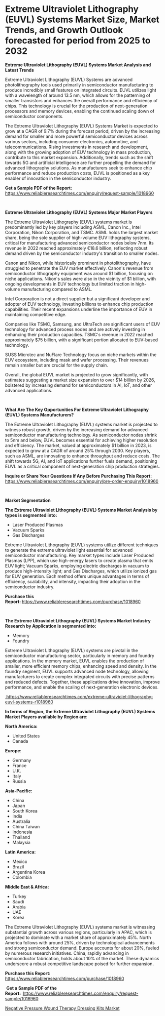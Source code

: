 <p><h1>Extreme Ultraviolet Lithography (EUVL) Systems Market Size, Market Trends, and Growth Outlook forecasted for period from 2025 to 2032</h1></p><p><strong>Extreme Ultraviolet Lithography (EUVL) Systems Market Analysis and Latest Trends</strong></p>
<p><p>Extreme Ultraviolet Lithography (EUVL) Systems are advanced photolithography tools used primarily in semiconductor manufacturing to produce incredibly small features on integrated circuits. EUVL utilizes light with a wavelength of around 13.5 nm, which allows for the patterning of smaller transistors and enhances the overall performance and efficiency of chips. This technology is crucial for the production of next-generation processors and memory devices, enabling the continued scaling down of semiconductor components.</p><p>The Extreme Ultraviolet Lithography (EUVL) Systems Market is expected to grow at a CAGR of 9.7% during the forecast period, driven by the increasing demand for smaller and more powerful semiconductor devices across various sectors, including consumer electronics, automotive, and telecommunications. Rising investments in research and development, along with the growing adoption of EUV technology in mass production, contribute to this market expansion. Additionally, trends such as the shift towards 5G and artificial intelligence are further propelling the demand for advanced lithography solutions. As manufacturers seek to enhance chip performance and reduce production costs, EUVL is positioned as a key enabler of innovation in the semiconductor industry.</p></p>
<p><strong>Get a Sample PDF of the Report:&nbsp;</strong> <a href="https://www.reliableresearchtimes.com/enquiry/request-sample/1018960?utm_campaign=3056&utm_medium=2&utm_source=Github&utm_content=ia&utm_term=21032025&utm_id=extreme-ultraviolet-lithography-euvl-systems">https://www.reliableresearchtimes.com/enquiry/request-sample/1018960</a></p>
<p>&nbsp;</p>
<p><strong>Extreme Ultraviolet Lithography (EUVL) Systems Major Market Players</strong></p>
<p><p>The Extreme Ultraviolet Lithography (EUVL) systems market is predominantly led by key players including ASML, Canon Inc., Intel Corporation, Nikon Corporation, and TSMC. ASML holds the largest market share, being the sole supplier of high-volume EUV lithography systems, critical for manufacturing advanced semiconductor nodes below 7nm. Its revenue in 2022 reached approximately €18.6 billion, reflecting robust demand driven by the semiconductor industry's transition to smaller nodes.</p><p>Canon and Nikon, while historically prominent in photolithography, have struggled to penetrate the EUV market effectively. Canon's revenue from semiconductor lithography equipment was around $1 billion, focusing on niche applications. Nikon's sales were also in the vicinity of $1 billion, with ongoing developments in EUV technology but limited traction in high-volume manufacturing compared to ASML.</p><p>Intel Corporation is not a direct supplier but a significant developer and adopter of EUV technology, investing billions to enhance chip production capabilities. Their recent expansions underline the importance of EUV in maintaining competitive edge.</p><p>Companies like TSMC, Samsung, and UltraTech are significant users of EUV technology for advanced process nodes and are actively investing in enhancing their production capacities. TSMC's revenue in 2022 reached approximately $75 billion, with a significant portion allocated to EUV-based technology.</p><p>SUSS Microtec and NuFlare Technology focus on niche markets within the EUV ecosystem, including mask and wafer processing. Their revenues remain smaller but are crucial for the supply chain.</p><p>Overall, the global EUVL market is projected to grow significantly, with estimates suggesting a market size expansion to over $14 billion by 2026, bolstered by increasing demand for semiconductors in AI, IoT, and other advanced applications.</p></p>
<p>&nbsp;</p>
<p><strong>What Are The Key Opportunities For Extreme Ultraviolet Lithography (EUVL) Systems Manufacturers?</strong></p>
<p><p>The Extreme Ultraviolet Lithography (EUVL) systems market is projected to witness robust growth, driven by the increasing demand for advanced semiconductor manufacturing technology. As semiconductor nodes shrink to 5nm and below, EUVL becomes essential for achieving higher resolution and efficiency. The market, valued at approximately $1 billion in 2023, is expected to grow at a CAGR of around 25% through 2030. Key players, such as ASML, are innovating to enhance throughput and reduce costs. The shift towards 5G, AI, and IoT applications further fuels demand, positioning EUVL as a critical component of next-generation chip production strategies.</p></p>
<p><strong>Inquire or Share Your Questions If Any Before Purchasing This Report:</strong> <a href="https://www.reliableresearchtimes.com/enquiry/pre-order-enquiry/1018960?utm_campaign=3056&utm_medium=2&utm_source=Github&utm_content=ia&utm_term=21032025&utm_id=extreme-ultraviolet-lithography-euvl-systems">https://www.reliableresearchtimes.com/enquiry/pre-order-enquiry/1018960</a></p>
<p>&nbsp;</p>
<p><strong>Market Segmentation</strong></p>
<p><strong>The Extreme Ultraviolet Lithography (EUVL) Systems Market Analysis by types is segmented into:</strong></p>
<p><ul><li>Laser Produced Plasmas</li><li>Vacuum Sparks</li><li>Gas Discharges</li></ul></p>
<p><p>Extreme Ultraviolet Lithography (EUVL) systems utilize different techniques to generate the extreme ultraviolet light essential for advanced semiconductor manufacturing. Key market types include Laser Produced Plasmas (LPP), which use high-energy lasers to create plasma that emits EUV light; Vacuum Sparks, employing electric discharges in vacuum to produce high-intensity light; and Gas Discharges, which utilize ionized gas for EUV generation. Each method offers unique advantages in terms of efficiency, scalability, and intensity, impacting their adoption in the semiconductor industry.</p></p>
<p><strong>Purchase this Report:&nbsp;</strong><a href="https://www.reliableresearchtimes.com/purchase/1018960?utm_campaign=3056&utm_medium=2&utm_source=Github&utm_content=ia&utm_term=21032025&utm_id=extreme-ultraviolet-lithography-euvl-systems">https://www.reliableresearchtimes.com/purchase/1018960</a></p>
<p>&nbsp;</p>
<p><strong>The Extreme Ultraviolet Lithography (EUVL) Systems Market Industry Research by Application is segmented into:</strong></p>
<p><ul><li>Memory</li><li>Foundry</li></ul></p>
<p><p>Extreme Ultraviolet Lithography (EUVL) systems are pivotal in the semiconductor manufacturing sector, particularly in memory and foundry applications. In the memory market, EUVL enables the production of smaller, more efficient memory chips, enhancing speed and density. In the foundry segment, EUVL supports advanced node technology, allowing manufacturers to create complex integrated circuits with precise patterns and reduced defects. Together, these applications drive innovation, improve performance, and enable the scaling of next-generation electronic devices.</p></p>
<p><a href="https://www.reliableresearchtimes.com/extreme-ultraviolet-lithography-euvl-systems-r1018960?utm_campaign=3056&utm_medium=2&utm_source=Github&utm_content=ia&utm_term=21032025&utm_id=extreme-ultraviolet-lithography-euvl-systems">&nbsp;https://www.reliableresearchtimes.com/extreme-ultraviolet-lithography-euvl-systems-r1018960</a></p>
<p><strong>In terms of Region, the Extreme Ultraviolet Lithography (EUVL) Systems Market Players available by Region are:</strong></p>
<p>
    <p> <strong> North America: </strong>
        <ul>
            <li>United States</li>
            <li>Canada</li>
        </ul>
        </p> 
    <p> <strong> Europe: </strong>
        <ul>
            <li>Germany</li>
            <li>France</li>
            <li>U.K.</li>
            <li>Italy</li>
            <li>Russia</li>
        </ul>
        </p> 
    <p> <strong> Asia-Pacific: </strong>
        <ul>
            <li>China</li>
            <li>Japan</li>
            <li>South Korea</li>
            <li>India</li>
            <li>Australia</li>
            <li>China Taiwan</li>
            <li>Indonesia</li>
            <li>Thailand</li>
            <li>Malaysia</li>
        </ul>
        </p> 
    <p> <strong> Latin America: </strong>
        <ul>
            <li>Mexico</li>
            <li>Brazil</li>
            <li>Argentina Korea</li>
            <li>Colombia</li>
        </ul>
        </p> 
    <p> <strong> Middle East & Africa: </strong>
        <ul>
            <li>Turkey</li>
            <li>Saudi</li>
            <li>Arabia</li>
            <li>UAE</li>
            <li>Korea</li>
        </ul>
    </p>
    </p>
<p><p>The Extreme Ultraviolet Lithography (EUVL) systems market is witnessing substantial growth across various regions, particularly in APAC, which is projected to dominate with a market share of approximately 45%. North America follows with around 25%, driven by technological advancements and strong semiconductor demand. Europe accounts for about 20%, fueled by numerous research initiatives. China, rapidly advancing in semiconductor fabrication, holds about 10% of the market. These dynamics underscore a robust competitive landscape poised for further expansion.</p></p>
<p><strong>Purchase this Report: </strong><a href="https://www.reliableresearchtimes.com/purchase/1018960?utm_campaign=3056&utm_medium=2&utm_source=Github&utm_content=ia&utm_term=21032025&utm_id=extreme-ultraviolet-lithography-euvl-systems">https://www.reliableresearchtimes.com/purchase/1018960</a></p>
<p>&nbsp;<strong>Get a Sample PDF of the Report:&nbsp;&nbsp;</strong><a href="https://www.reliableresearchtimes.com/enquiry/request-sample/1018960?utm_campaign=3056&utm_medium=2&utm_source=Github&utm_content=ia&utm_term=21032025&utm_id=extreme-ultraviolet-lithography-euvl-systems">https://www.reliableresearchtimes.com/enquiry/request-sample/1018960</a></p>
<p><strong></strong></p>
<p><p><a href="https://github.com/damjiederyd/Market-Research-Report-List-1/blob/main/negative-pressure-wound-therapy-dressing-kits-market.md?utm_campaign=3056&utm_medium=2&utm_source=Github&utm_content=ia&utm_term=21032025&utm_id=extreme-ultraviolet-lithography-euvl-systems">Negative Pressure Wound Therapy Dressing Kits Market</a></p></p>